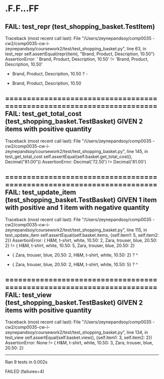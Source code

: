 .F.F...FF
======================================================================
FAIL: test_repr (test_shopping_basket.TestItem)
----------------------------------------------------------------------
Traceback (most recent call last):
  File "/Users/zeynepandsoy/comp0035 - cw2/comp0035-cw-i-zeynepandsoy/coursework2/test/test_shopping_basket.py", line 63, in test_repr
    self.assertEqual(repr(item), "Brand, Product, Description, 10.50")
AssertionError: ' Brand, Product, Description, 10.50' != 'Brand, Product, Description, 10.50'
-  Brand, Product, Description, 10.50
? -
+ Brand, Product, Description, 10.50


======================================================================
FAIL: test_get_total_cost (test_shopping_basket.TestBasket)
GIVEN 2 items with positive quantity
----------------------------------------------------------------------
Traceback (most recent call last):
  File "/Users/zeynepandsoy/comp0035 - cw2/comp0035-cw-i-zeynepandsoy/coursework2/test/test_shopping_basket.py", line 145, in test_get_total_cost
    self.assertEqual(self.basket.get_total_cost(), Decimal("81.00"))
AssertionError: Decimal('72.50') != Decimal('81.00')

======================================================================
FAIL: test_update_item (test_shopping_basket.TestBasket)
GIVEN 1 item with positive and 1 item with negative quantity
----------------------------------------------------------------------
Traceback (most recent call last):
  File "/Users/zeynepandsoy/comp0035 - cw2/comp0035-cw-i-zeynepandsoy/coursework2/test/test_shopping_basket.py", line 115, in test_update_item
    self.assertEqual(self.basket.items, {self.item1: 5, self.item2: 2})
AssertionError: { H&M, t-shirt, white, 10.50: 2,  Zara, trouser, blue, 20.50: 2} != { H&M, t-shirt, white, 10.50: 5,  Zara, trouser, blue, 20.50: 2}
- { Zara, trouser, blue, 20.50: 2,  H&M, t-shirt, white, 10.50: 2}
?                                                               ^

+ { Zara, trouser, blue, 20.50: 2,  H&M, t-shirt, white, 10.50: 5}
?                                                               ^


======================================================================
FAIL: test_view (test_shopping_basket.TestBasket)
GIVEN 2 items with positive quantity
----------------------------------------------------------------------
Traceback (most recent call last):
  File "/Users/zeynepandsoy/comp0035 - cw2/comp0035-cw-i-zeynepandsoy/coursework2/test/test_shopping_basket.py", line 134, in test_view
    self.assertEqual(self.basket.view(), {self.item1: 3, self.item2: 2})
AssertionError: None != { H&M, t-shirt, white, 10.50: 3,  Zara, trouser, blue, 20.50: 2}

----------------------------------------------------------------------
Ran 9 tests in 0.002s

FAILED (failures=4)
